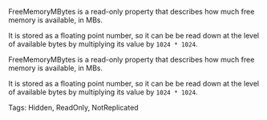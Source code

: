 FreeMemoryMBytes is a read-only property that describes how much free memory is available, in MBs.

It is stored as a floating point number, so it can be be read down at the level of available bytes by multiplying its value by `1024 * 1024`.
	
FreeMemoryMBytes is a read-only property that describes how much free memory is available, in MBs.

It is stored as a floating point number, so it can be be read down at the level of available bytes by multiplying its value by `1024 * 1024`.

Tags: Hidden, ReadOnly, NotReplicated